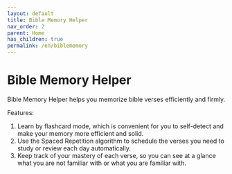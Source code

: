 ```yaml
---
layout: default
title: Bible Memory Helper
nav_order: 2
parent: Home
has_children: true
permalink: /en/biblememory
---
```


# Bible Memory Helper

Bible Memory Helper helps you memorize bible verses efficiently and firmly.

Features:
1. Learn by flashcard mode, which is convenient for you to self-detect and make your memory more efficient and solid.
2. Use the Spaced Repetition algorithm to schedule the verses you need to study or review each day automatically.
3. Keep track of your mastery of each verse, so you can see at a glance what you are not familiar with or what you are familiar with.